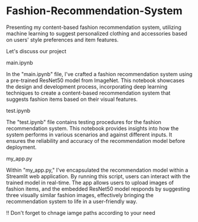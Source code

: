 # Fashion-Recommendation-System
Presenting my content-based fashion recommendation system, utilizing machine learning to suggest personalized clothing and accessories based on users' style preferences and item features.

Let's discuss our project

main.ipynb

In the "main.ipynb" file, I've crafted a fashion recommendation system using a pre-trained ResNet50 model from ImageNet. This notebook showcases the design and development process, incorporating deep learning techniques to create a content-based recommendation system that suggests fashion items based on their visual features.

test.ipynb

The "test.ipynb" file contains testing procedures for the fashion recommendation system. This notebook provides insights into how the system performs in various scenarios and against different inputs. It ensures the reliability and accuracy of the recommendation model before deployment.

my_app.py

Within "my_app.py," I've encapsulated the recommendation model within a Streamlit web application. By running this script, users can interact with the trained model in real-time. The app allows users to upload images of fashion items, and the embedded ResNet50 model responds by suggesting three visually similar fashion images, effectively bringing the recommendation system to life in a user-friendly way.

!! Don't forget to chnage iamge paths according to your need

